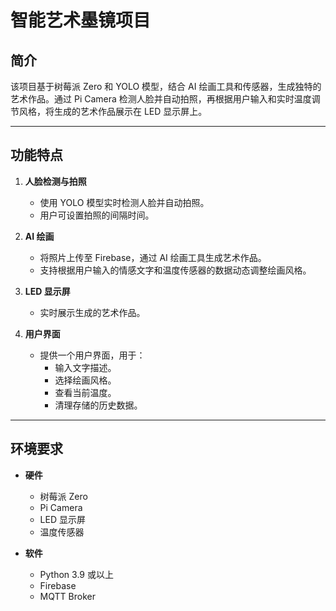 # 智能艺术墨镜项目

## 简介

该项目基于树莓派 Zero 和 YOLO 模型，结合 AI 绘画工具和传感器，生成独特的艺术作品。通过 Pi Camera 检测人脸并自动拍照，再根据用户输入和实时温度调节风格，将生成的艺术作品展示在 LED 显示屏上。

---

## 功能特点

1. **人脸检测与拍照**
   - 使用 YOLO 模型实时检测人脸并自动拍照。
   - 用户可设置拍照的间隔时间。

2. **AI 绘画**
   - 将照片上传至 Firebase，通过 AI 绘画工具生成艺术作品。
   - 支持根据用户输入的情感文字和温度传感器的数据动态调整绘画风格。

3. **LED 显示屏**
   - 实时展示生成的艺术作品。

4. **用户界面**
   - 提供一个用户界面，用于：
     - 输入文字描述。
     - 选择绘画风格。
     - 查看当前温度。
     - 清理存储的历史数据。

---

## 环境要求

- **硬件**
  - 树莓派 Zero
  - Pi Camera
  - LED 显示屏
  - 温度传感器

- **软件**
  - Python 3.9 或以上
  - Firebase
  - MQTT Broker
